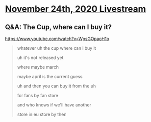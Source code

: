 # [November 24th, 2020 Livestream](../2020-11-24.md)
## Q&A: The Cup, where can I buy it?
https://www.youtube.com/watch?v=WpsGOpaoH1o
> whatever uh the cup where can i buy it
> 
> uh it's not released yet
> 
> where maybe march
> 
> maybe april is the current guess
> 
> uh and then you can buy it from the uh
> 
> for fans by fan store
> 
> and who knows if we'll have another
> 
> store in eu store by then
> 
